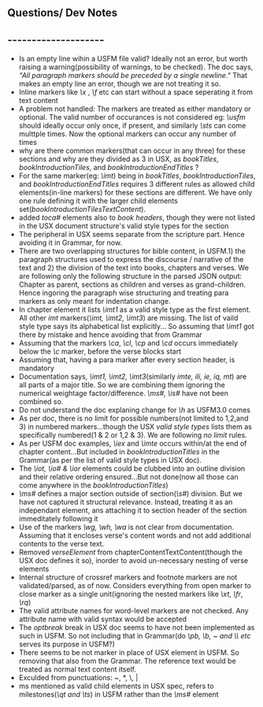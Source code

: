 ## Questions/ Dev Notes
## --------------------

* Is an empty line wihin a USFM file valid? Ideally not an error, but worth raising a warning(possibility of warnings, to be checked). The doc says, _"All paragraph markers should be preceded by *a single* newline."_ That makes an empty line an error, though we are not treating it so.
* Inline markers like _\\x_ , _\\f_ etc can start without a space seperating it from text content
* A problem not handled: The markers are treated as either mandatory or optional. The valid number of occurances is not considered
 eg: _\\usfm_ should ideally occur only once, if present, and similarly _\\sts_ can come multtple times. Now the optional markers can occur any number of times
* why are there common markers(that can occur in any three) for these sections and why are they divided as 3 in USX, as _bookTitles_, _bookIntroductionTiles_, and _bookIntroductionEndTitles_ ?
* For the same marker(eg: _\\imt_) being in  _bookTitles_, _bookIntroductionTiles_, and _bookIntroductionEndTitles_ requires 3 different rules as allowed child elements(in-line markers) for these sections are different. We have only one rule defining it with the larger child elements set(_bookIntroductionTilesTextContent_).
* added _toca#_ elements also to _book headers_, though they were not listed in the USX document structure's valid style types for the section
* The peripheral in USX seems separate from the scripture part. Hence avoiding it in Grammar, for now.
* There are two overlapping structures for bible content, in USFM.1) the paragraph structures used to express the discourse / narrative of the text and 2) the division of the text into books, chapters and verses. We are following only the following structure in the parsed JSON output: Chapter as parent, sections as children and verses as grand-children. Hence ingoring the paragraph wise structuring and treating para markers as only meant for indentation change.
* In chapter element it lists _\\imt1_ as a valid style type as the first element. All other _imt_ markers(_\\imt, \\imt2, \\imt3_) are missing. The list of vaild style type says its alphabetical list explicitly... So assuming that _\\imt1_ got there by mistake and hence avoiding that from Grammar
* Assuming that the markers _\\ca_, _\\cl_, _\\cp_ and _\\cd_ occurs immediately below the _\\c_ marker, before the verse blocks start
* Assuming that, having a para marker after every section header, is mandatory
* Documentation says, _\\imt1, \\imt2, \\imt3_(similarly _imte, ili, ie, iq, mt_)  are all parts of a major title. So we are combining them ignoring the numerical weightage factor/difference. _\\ms#, \\is#_ have not been combined so.
* Do not understand the doc explaning change for _\\h_ as USFM3.0 comes
* As per doc, there is no limit for possible numbers(not limited to 1,2,and 3) in numbered markers...though the USX _valid style types_ lists them as specifically numbered(1 & 2 or 1,2 & 3). We are following _no limit_ rules.
* As per USFM doc examples, _\\iex_ and _\\imte_ occurs within/at the end of chapter content...But included in _bookIntroductionTitles_ in the Grammar(as per the list of valid style types in USX doc).
* The _\\iot, \\io# & \\ior_ elements could be clubbed into an outline division and their relative ordering ensured...But not done(now all those can come anywhere in the _bookIntroductionTitles_) 
* _\\ms#_ defines a major section outside of section(_\\s#_) division. But we have not captured it structural relevance. Instead, treating it as an independant element, ans attaching it to section header of the section immeditately following it
* Use of the markers _\\wg, \\wh, \\wa_ is not clear from documentation. Assuming that it encloses verse's content words and not add additional contents to the verse text.
* Removed _verseElement_ from chapterContentTextContent(though the USX doc defines it so), inorder to avoid un-necessary nesting of verse elements  
* Internal structure of crossref markers and footnote markers are not validated/parsed, as of now. Considers everything from open marker to close marker as a single unit(ignoring the nested markers like _\\xt_, _\\fr_, _\\rq_)
* The valid attribute names for word-level markers are not checked. Any attribute name with valid syntax would be accepted
* The _optbreak_ break in USX doc seems to have not been implemented as such in USFM. So not including that in Grammar(do _\\pb, \\b, ~ and \\\\ etc_ serves its purpose in USFM?) 
* There seems to be not marker in place of USX _<ref>_ element in USFM. So removing that also from the Grammar. The reference text would be treated as normal text content itself.
* Exculded from punctuations: ~, \*, \\, |
* ms mentioned as valid child elements in USX spec, refers to milestones(_\\qt and \\ts_) in USFM rather than the _\\ms#_ element